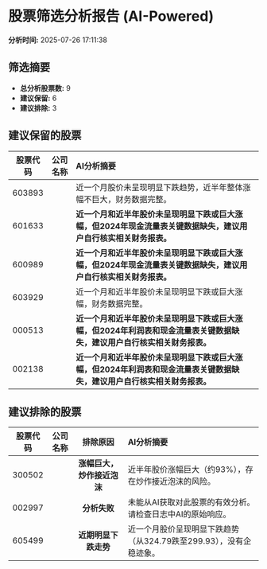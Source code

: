 # 股票筛选分析报告 (AI-Powered)

**分析时间:** 2025-07-26 17:11:38

## 筛选摘要

- **总分析股票数:** 9
- **建议保留:** 6
- **建议排除:** 3

## 建议保留的股票

| 股票代码 | 公司名称 | AI分析摘要 |
|:---:|:---:|:---|
| 603893 |  | 近一个月股价未呈现明显下跌趋势，近半年整体涨幅不巨大，财务数据完整。 |
| 601633 |  | **近一个月和近半年股价未呈现明显下跌或巨大涨幅，但2024年现金流量表关键数据缺失，建议用户自行核实相关财务报表。** |
| 600989 |  | **近一个月和近半年股价未呈现明显下跌或巨大涨幅，但2024年现金流量表关键数据缺失，建议用户自行核实相关财务报表。** |
| 603929 |  | 近一个月和近半年股价未呈现明显下跌或巨大涨幅，财务数据完整。 |
| 000513 |  | **近一个月和近半年股价未呈现明显下跌或巨大涨幅，但2024年利润表和现金流量表关键数据缺失，建议用户自行核实相关财务报表。** |
| 002138 |  | **近一个月和近半年股价未呈现明显下跌或巨大涨幅，但2024年利润表和现金流量表关键数据缺失，建议用户自行核实相关财务报表。** |

## 建议排除的股票

| 股票代码 | 公司名称 | 排除原因 | AI分析摘要 |
|:---:|:---:|:---:|:---|
| 300502 |  | **涨幅巨大，炒作接近泡沫** | 近半年股价涨幅巨大（约93%），存在炒作接近泡沫的风险。 |
| 002997 |  | **分析失败** | 未能从AI获取对此股票的有效分析。请检查日志中AI的原始响应。 |
| 605499 |  | **近期明显下跌走势** | 近一个月股价呈现明显下跌趋势（从324.79跌至299.93），没有企稳迹象。 |
